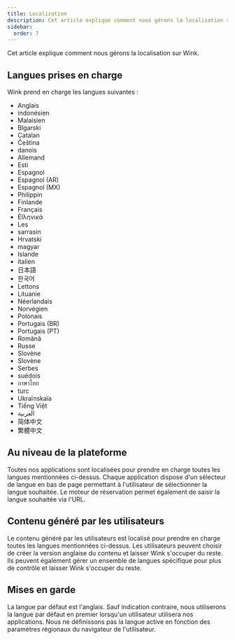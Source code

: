 ```yaml
---
title: Localization
description: Cet article explique comment nous gérons la localisation sur Wink.
sidebar:
  order: 7
---
```

Cet article explique comment nous gérons la localisation sur Wink.

## Langues prises en charge

Wink prend en charge les langues suivantes :

* Anglais
* indonésien
* Malaisien
* Blgarski
* Catalan
* Čeština
* danois
* Allemand
* Esti
* Espagnol
* Espagnol (AR)
* Espagnol (MX)
* Philippin
* Finlande
* Français
* Élληνικά
* Les
* sarrasin
* Hrvatski
* magyar
* Islande
* italien
* 日本語
* 한국어
* Lettons
* Lituanie
* Néerlandais
* Norvégien
* Polonais
* Portugais (BR)
* Portugais (PT)
* Română
* Russe
* Slovène
* Slovène
* Serbes
* suédois
* ภาษาไทย
* turc
* Ukraïnskaïa
* Tiếng Việt
* العربية
* 简体中文
* 繁體中文

## Au niveau de la plateforme

Toutes nos applications sont localisées pour prendre en charge toutes les langues mentionnées ci-dessus. Chaque application dispose d'un sélecteur de langue en bas de page permettant à l'utilisateur de sélectionner la langue souhaitée. Le moteur de réservation permet également de saisir la langue souhaitée via l'URL.

## Contenu généré par les utilisateurs

Le contenu généré par les utilisateurs est localisé pour prendre en charge toutes les langues mentionnées ci-dessus. Les utilisateurs peuvent choisir de créer la version anglaise du contenu et laisser Wink s'occuper du reste. Ils peuvent également gérer un ensemble de langues spécifique pour plus de contrôle et laisser Wink s'occuper du reste.

## Mises en garde

La langue par défaut est l'anglais. Sauf indication contraire, nous utiliserons la langue par défaut en premier lorsqu'un utilisateur utilisera nos applications. Nous ne définissons pas la langue active en fonction des paramètres régionaux du navigateur de l'utilisateur.

